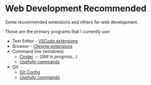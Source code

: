 # Web Development Recommended

<!-- Hi all, my name is Mendy Leizerovich and I work as a web developer. I wanted a place that I could save and share all the Chrome extensions and the VSCode ones that I use.-->

Some recommended extensions and others for web development.

These are the primary programs that I currently use:

* Text Editor - [VSCode extensions](./vscode-extensions.md)
* Browser - [Chrome extensions](./chrome-extensions.md)
* Command line (windows)
  * [Cmder](./command-line/cmder.md) -- (_Still in progress..._)
  * [Usefully commands](./command-line/usefully-commands-comand-line.md)
* Git
  * [Git Config](./git/git-config.md)
  * [Usefully commands](./git/usefully-commands-comand-git.md)
